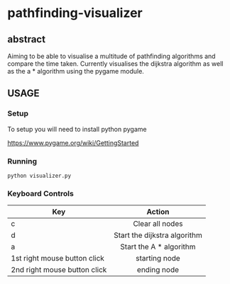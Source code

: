 # pathfinding-visualizer

## abstract
Aiming to be able to visualise a multitude of pathfinding algorithms and compare the time taken.
Currently visualises the dijkstra algorithm as well as the a * algorithm using the pygame module.
## USAGE

### Setup

To setup you will need to install python pygame

https://www.pygame.org/wiki/GettingStarted

### Running
`python visualizer.py`

### Keyboard Controls
|Key| Action                                                                                                                                        |
|--------------------|:----------------------------------------------------------------------------------------------------------------------------------------------:|
|c     | Clear all nodes
|d          | Start the dijkstra algorithm
|a     | Start the A * algorithm
|1st right mouse button click | starting node
|2nd right mouse button click | ending node


